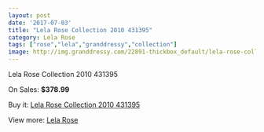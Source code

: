 ```yaml
---
layout: post
date: '2017-07-03'
title: "Lela Rose Collection 2010 431395"
category: Lela Rose
tags: ["rose","lela","granddressy","collection"]
image: http://img.granddressy.com/22891-thickbox_default/lela-rose-collection-2010-431395.jpg
---
```

Lela Rose Collection 2010 431395

On Sales: **$378.99**
<a href="https://www.granddressy.com/en/lela-rose/21839-lela-rose-collection-2010-431395.html"><amp-img layout="responsive" width="600" height="600" src="//img.granddressy.com/22891-thickbox_default/lela-rose-collection-2010-431395.jpg" alt="Lela Rose Collection 2010 431395 0" /></a>

Buy it: [Lela Rose Collection 2010 431395](https://www.granddressy.com/en/lela-rose/21839-lela-rose-collection-2010-431395.html "Lela Rose Collection 2010 431395")

View more: [Lela Rose](https://www.granddressy.com/en/186-lela-rose "Lela Rose")